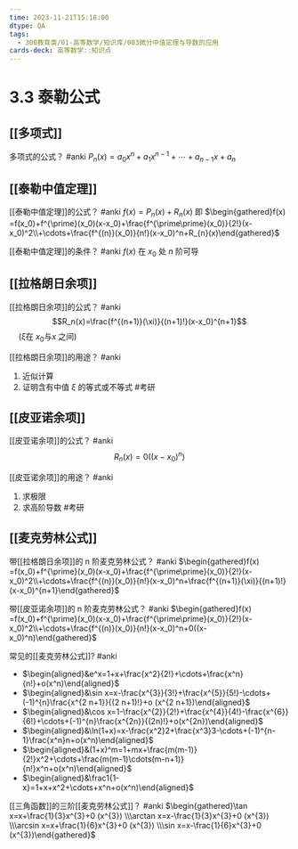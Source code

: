 ```yaml
---
time: 2023-11-21T15:18:00
dtype: QA
tags:
  - 300教育类/01-高等数学/知识库/003微分中值定理与导数的应用
cards-deck: 高等数学::知识点
---
```

# 3.3 泰勒公式
## [[多项式]]

多项式的公式？ #anki 
$P_n(x)=a_0x^n+a_1x^{n-1}+\cdots+a_{n-1}x+a_n$

## [[泰勒中值定理]]

[[泰勒中值定理]]的公式？ #anki 
$f(x)=P_{n}(x)+R_{n}(x)$
即 $\begin{gathered}f(x) =f(x_0)+f^{\prime}(x_0)(x-x_0)+\frac{f^{\prime\prime}(x_0)}{2!}(x-x_0)^2\\+\cdots+\frac{f^{(n)}(x_0)}{n!}(x-x_0)^n+R_{n}(x)\end{gathered}$

[[泰勒中值定理]]的条件？ #anki 
$f(x)$ 在 $x_{0}$ 处 $n$ 阶可导

## [[拉格朗日余项]]

[[拉格朗日余项]]的公式？ #anki 
$$R_n(x)=\frac{f^{(n+1)}(\xi)}{(n+1)!}(x-x_0)^{n+1}$$
$\quad(\xi\text{在 }x_0\text{与}x\text{ 之间})$

[[拉格朗日余项]]的用途？ #anki 
1. 近似计算
2. 证明含有中值 $\xi$ 的等式或不等式 #考研 

## [[皮亚诺余项]]

[[皮亚诺余项]]的公式？ #anki 
$$R_{n}(x)=0((x-x_{0})^n)$$

[[皮亚诺余项]]的用途？ #anki 
1. 求极限
2. 求高阶导数 #考研 

## [[麦克劳林公式]]

带[[拉格朗日余项]]的 n 阶麦克劳林公式？ #anki 
$\begin{gathered}f(x) =f(x_0)+f^{\prime}(x_0)(x-x_0)+\frac{f^{\prime\prime}(x_0)}{2!}(x-x_0)^2\\+\cdots+\frac{f^{(n)}(x_0)}{n!}(x-x_0)^n+\frac{f^{(n+1)}(\xi)}{(n+1)!}(x-x_0)^{n+1}\end{gathered}$

带[[皮亚诺余项]]的 n 阶麦克劳林公式？ #anki 
$\begin{gathered}f(x) =f(x_0)+f^{\prime}(x_0)(x-x_0)+\frac{f^{\prime\prime}(x_0)}{2!}(x-x_0)^2\\+\cdots+\frac{f^{(n)}(x_0)}{n!}(x-x_0)^n+0((x-x_0)^n)\end{gathered}$

常见的[[麦克劳林公式]]? #anki 
- $\begin{aligned}&e^x=1+x+\frac{x^2}{2!}+\cdots+\frac{x^n}{n!}+o(x^n)\end{aligned}$
- $\begin{aligned}&\sin x=x-\frac{x^{3}}{3!}+\frac{x^{5}}{5!}-\cdots+(-1)^{n}\frac{x^{2 n+1}}{(2 n+1)!}+o (x^{2 n+1})\end{aligned}$
- $\begin{aligned}&\cos x=1-\frac{x^{2}}{2!}+\frac{x^{4}}{4!}-\frac{x^{6}}{6!}+\cdots+(-1)^{n}\frac{x^{2n}}{(2n)!}+o(x^{2n})\end{aligned}$
- $\begin{aligned}&\ln(1+x)=x-\frac{x^2}2+\frac{x^3}3-\cdots+(-1)^{n-1}\frac{x^n}n+o(x^n)\end{aligned}$
- $\begin{aligned}&(1+x)^m=1+mx+\frac{m(m-1)}{2!}x^2+\cdots+\frac{m(m-1)\cdots(m-n+1)}{n!}x^n+o(x^n)\end{aligned}$
- $\begin{aligned}&\frac1{1-x}=1+x+x^2+\cdots+x^n+o(x^n)\end{aligned}$

[[三角函数]]的三阶[[麦克劳林公式]]？ #anki 
$\begin{gathered}\tan x=x+\frac{1}{3}x^{3}+0 (x^{3}) \\\arctan x=x-\frac{1}{3}x^{3}+0 (x^{3}) \\\arcsin x=x+\frac{1}{6}x^{3}+0 (x^{3}) \\\sin x=x-\frac{1}{6}x^{3}+0 (x^{3})\end{gathered}$
